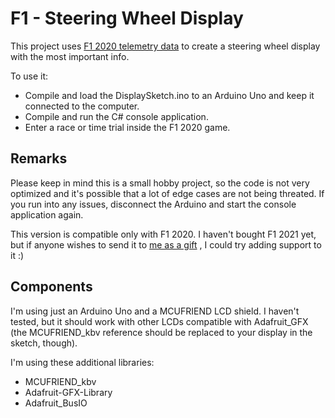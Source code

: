 # F1 - Steering Wheel Display

This project uses [F1 2020 telemetry data](https://forums.codemasters.com/topic/50942-f1-2020-udp-specification/) to create a steering wheel display with the most important info.

To use it:
- Compile and load the DisplaySketch.ino to an Arduino Uno and keep it connected to the computer.
- Compile and run the C# console application.
- Enter a race or time trial inside the F1 2020 game.

## Remarks

Please keep in mind this is a small hobby project, so the code is not very optimized and it's possible that a lot of edge cases are not being threated. If you run into any issues, disconnect the Arduino and start the console application again. 

This version is compatible only with F1 2020. I haven't bought F1 2021 yet, but if anyone wishes to send it to [me as a gift](https://steamcommunity.com/id/diegocbarboza/) , I could try adding support to it :)

## Components

I'm using just an Arduino Uno and a MCUFRIEND LCD shield. I haven't tested, but it should work with other LCDs compatible with Adafruit_GFX (the MCUFRIEND_kbv reference should be replaced to your display in the sketch, though).

I'm using these additional libraries:

- MCUFRIEND_kbv
- Adafruit-GFX-Library
- Adafruit_BusIO
